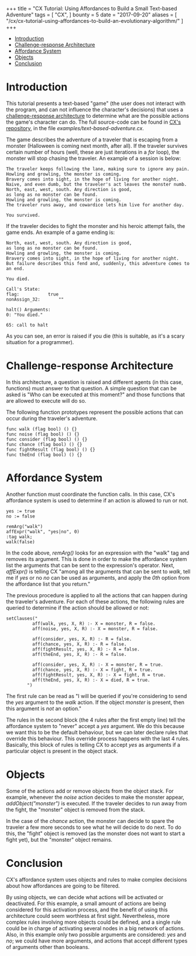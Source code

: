 +++
title = "CX Tutorial: Using Affordances to Build a Small Text-based Adventure"
tags = [
    "CX",
]
bounty = 5
date = "2017-09-20"
aliases = [
	"/cx/cx-tutorial-using-affordances-to-build-an-evolutionary-algorithm/"
]
+++

<!-- MarkdownTOC autolink="true" bracket="round" depth="2" -->

- [Introduction](#introduction)
- [Challenge-response Architecture](#challenge-response-architecture)
- [Affordance System](#affordance-system)
- [Objects](#objects)
- [Conclusion](#conclusion)

<!-- /MarkdownTOC -->

# Introduction

This tutorial presents a text-based "game" (the user does not interact
with the program, and can not influence the character's decisions) that uses a
[challenge-response architecture](#challenge-response-architecture) to
determine what are the possible actions the game's character can
do. The full source-code can be found in
[CX's repository](https://github.com/skycoin/cx), in the file *examples/text-based-adventure.cx*.

The game describes the adventure of a traveler that is escaping from a
monster (Halloween is coming next month, after all). If the traveler
survives certain number of hours (well, these are just iterations in a
*for* loop), the monster will stop chasing the traveler. An example of
a session is below:


```
The traveler keeps following the lane, making sure to ignore any pain.
Howling and growling, the monster is coming.
Bravery comes into sight, in the hope of living for another night.
Naive, and even dumb, but the traveler's act leaves the monster numb.
North, east, west, south. Any direction is good,
as long as no monster can be found.
Howling and growling, the monster is coming.
The traveler runs away, and cowardice lets him live for another day.

You survived.
```

If the traveler decides to fight the monster and his heroic attempt
fails, the game ends. An example of a game ending is:

```
North, east, west, south. Any direction is good,
as long as no monster can be found.
Howling and growling, the monster is coming.
Bravery comes into sight, in the hope of living for another night.
But failure describes this fend and, suddenly, this adventure comes to an end.

You died.

Call's State:
flag:			true
nonAssign_32:		""

halt() Arguments:
0: "You died."

65: call to halt
```

As you can see, an error is raised if you die (this is suitable, as
it's a scary situation for a programmer).

# Challenge-response Architecture

In this architecture, a question is raised and different agents (in
this case, functions) must answer to that question. A simple question
that can be asked is "Who can be executed at this moment?" and those
functions that are allowed to execute will do so.

The following function prototypes represent the possible actions that
can occur during the traveler's adventure.

```
func walk (flag bool) () {}
func noise (flag bool) () {}
func consider (flag bool) () {}
func chance (flag bool) () {}
func fightResult (flag bool) () {}
func theEnd (flag bool) () {}
```

# Affordance System

Another function must coordinate the function calls. In this case,
CX's affordance system is used to determine if an action is allowed to
run or not.

```
yes := true
no := false

remArg("walk")
affExpr("walk", "yes|no", 0)
:tag walk;
walk(false)
```

In the code above, *remArg()* looks for an expression with the "walk"
tag and removes its argument. This is done in order to make the
affordance system list the arguments that can be sent to the
expression's operator. Next, *affExpr()* is telling CX "among all the
arguments that can be sent to *walk*, tell me if *yes* or no *no* can
be used as arguments, and apply the *0th* option from the affordance
list that you return."

The previous procedure is applied to all the actions that can happen
during the traveler's adventure. For each of these actions, the
following rules are queried to determine if the action should be
allowed or not:

```
setClauses("
          aff(walk, yes, X, R) :- X = monster, R = false.
          aff(noise, yes, X, R) :- X = monster, R = false.

          aff(consider, yes, X, R) :- R = false.
          aff(chance, yes, X, R) :- R = false.
          aff(fightResult, yes, X, R) :- R = false.
          aff(theEnd, yes, X, R) :- R = false.

          aff(consider, yes, X, R) :- X = monster, R = true.
          aff(chance, yes, X, R) :- X = fight, R = true.
          aff(fightResult, yes, X, R) :- X = fight, R = true.
          aff(theEnd, yes, X, R) :- X = died, R = true.
        ")
```

The first rule can be read as "I will be queried if you're considering
to send the *yes* argument to the *walk* action. If the object
*monster* is present, then this argument is *not* an option."

The rules in the second block (the 4 rules after the first empty line)
tell the affordance system to "never" accept a *yes* argument. We do
this because we want this to be the default behaviour, but we can
later declare rules that override this behaviour. This override
process happens with the last 4 rules. Basically, this block of rules
is telling CX to accept *yes* as arguments if a particular object is
present in the object stack.

# Objects

Some of the actions add or remove objects from the object stack. For
example, whenever the *noise* action decides to make the monster
appear, *addObject("monster")* is executed. If the traveler decides to
run away from the fight, the "monster" object is removed from the
stack.

In the case of the *chance* action, the monster can decide to spare
the traveler a few more seconds to see what he will decide to do
next. To do this, the "fight" object is removed (as the monster does
not want to start a fight yet), but the "monster" object remains.

# Conclusion

CX's affordance system uses objects and rules to make complex
decisions about how affordances are going to be filtered.

By using objects, we can decide what actions will be activated or
deactivated. For this example, a small amount of actions are being
considered for this activation process, and the benefit of using this
architecture could seem worthless at first sight. Nevertheless, more
complex rules involving more objects could be defined, and a single
rule could be in charge of activating several nodes in a big network
of actions. Also, in this example only two possible arguments are
considered: *yes* and *no*; we could have more arguments, and actions
that accept different types of arguments other than booleans.
